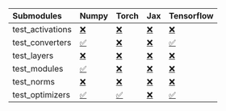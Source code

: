 | Submodules       | Numpy                                                                                                                           | Torch                                                                                                                           | Jax                                                                                                                             | Tensorflow                                                                                                                      |
|:-----------------|:--------------------------------------------------------------------------------------------------------------------------------|:--------------------------------------------------------------------------------------------------------------------------------|:--------------------------------------------------------------------------------------------------------------------------------|:--------------------------------------------------------------------------------------------------------------------------------|
| test_activations | <a href="https://github.com/unifyai/ivy/runs/7929552748?check_suite_focus=true" rel="noopener noreferrer" target="_blank">❌</a> | <a href="https://github.com/unifyai/ivy/runs/7929553061?check_suite_focus=true" rel="noopener noreferrer" target="_blank">❌</a> | <a href="https://github.com/unifyai/ivy/runs/7929553290?check_suite_focus=true" rel="noopener noreferrer" target="_blank">❌</a> | <a href="https://github.com/unifyai/ivy/runs/7929553562?check_suite_focus=true" rel="noopener noreferrer" target="_blank">❌</a> |
| test_converters  | <a href="https://github.com/unifyai/ivy/runs/7929552834?check_suite_focus=true" rel="noopener noreferrer" target="_blank">✅</a> | <a href="https://github.com/unifyai/ivy/runs/7929553091?check_suite_focus=true" rel="noopener noreferrer" target="_blank">❌</a> | <a href="https://github.com/unifyai/ivy/runs/7929553349?check_suite_focus=true" rel="noopener noreferrer" target="_blank">❌</a> | <a href="https://github.com/unifyai/ivy/runs/7929553582?check_suite_focus=true" rel="noopener noreferrer" target="_blank">✅</a> |
| test_layers      | <a href="https://github.com/unifyai/ivy/runs/7929552905?check_suite_focus=true" rel="noopener noreferrer" target="_blank">❌</a> | <a href="https://github.com/unifyai/ivy/runs/7929553113?check_suite_focus=true" rel="noopener noreferrer" target="_blank">❌</a> | <a href="https://github.com/unifyai/ivy/runs/7929553410?check_suite_focus=true" rel="noopener noreferrer" target="_blank">❌</a> | <a href="https://github.com/unifyai/ivy/runs/7929553603?check_suite_focus=true" rel="noopener noreferrer" target="_blank">❌</a> |
| test_modules     | <a href="https://github.com/unifyai/ivy/runs/7929552965?check_suite_focus=true" rel="noopener noreferrer" target="_blank">✅</a> | <a href="https://github.com/unifyai/ivy/runs/7929553141?check_suite_focus=true" rel="noopener noreferrer" target="_blank">❌</a> | <a href="https://github.com/unifyai/ivy/runs/7929553464?check_suite_focus=true" rel="noopener noreferrer" target="_blank">❌</a> | <a href="https://github.com/unifyai/ivy/runs/7929553629?check_suite_focus=true" rel="noopener noreferrer" target="_blank">❌</a> |
| test_norms       | <a href="https://github.com/unifyai/ivy/runs/7929553004?check_suite_focus=true" rel="noopener noreferrer" target="_blank">❌</a> | <a href="https://github.com/unifyai/ivy/runs/7929553185?check_suite_focus=true" rel="noopener noreferrer" target="_blank">❌</a> | <a href="https://github.com/unifyai/ivy/runs/7929553497?check_suite_focus=true" rel="noopener noreferrer" target="_blank">❌</a> | <a href="https://github.com/unifyai/ivy/runs/7929553652?check_suite_focus=true" rel="noopener noreferrer" target="_blank">❌</a> |
| test_optimizers  | <a href="https://github.com/unifyai/ivy/runs/7929553038?check_suite_focus=true" rel="noopener noreferrer" target="_blank">✅</a> | <a href="https://github.com/unifyai/ivy/runs/7929553226?check_suite_focus=true" rel="noopener noreferrer" target="_blank">✅</a> | <a href="https://github.com/unifyai/ivy/runs/7929553524?check_suite_focus=true" rel="noopener noreferrer" target="_blank">❌</a> | <a href="https://github.com/unifyai/ivy/runs/7929553671?check_suite_focus=true" rel="noopener noreferrer" target="_blank">✅</a> |